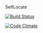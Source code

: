 SelfLocate

[![Build Status](https://magnum.travis-ci.com/HenryHoggard/OpenLocate-Server.svg?token=gcgF4x4zUmN7ws9HiZEs)](https://magnum.travis-ci.com/HenryHoggard/OpenLocate-Server)

[![Code Climate](https://codeclimate.com/repos/5538c805e30ba04c29000785/badges/8c01c787a5291ebf13bf/gpa.svg)](https://codeclimate.com/repos/5538c805e30ba04c29000785/feed)
